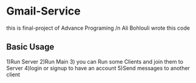 # Gmail-Service
this is final-project  of Advance Programing /n
Ali Bohlouli wrote this code
## Basic Usage
1)Run Server
2)Run Main
3) you can Run some Clients and join them to Server
4)login or signup to have an account
5)Send messages to another client
